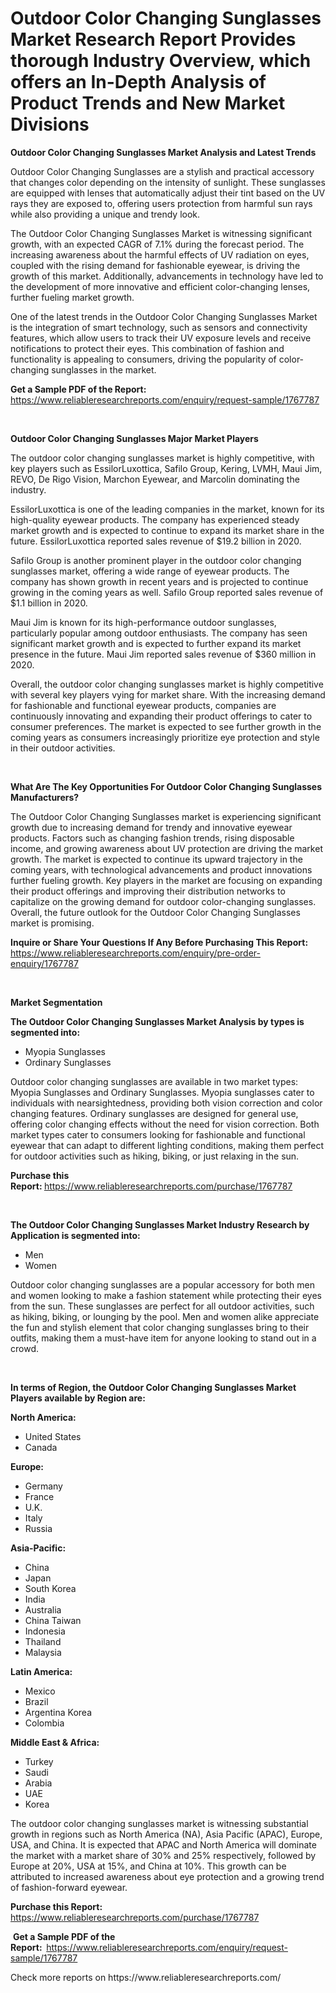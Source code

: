 <p><h1>Outdoor Color Changing Sunglasses Market Research Report Provides thorough Industry Overview, which offers an In-Depth Analysis of Product Trends and New Market Divisions</h1></p><p><strong>Outdoor Color Changing Sunglasses Market Analysis and Latest Trends</strong></p>
<p><p>Outdoor Color Changing Sunglasses are a stylish and practical accessory that changes color depending on the intensity of sunlight. These sunglasses are equipped with lenses that automatically adjust their tint based on the UV rays they are exposed to, offering users protection from harmful sun rays while also providing a unique and trendy look.</p><p>The Outdoor Color Changing Sunglasses Market is witnessing significant growth, with an expected CAGR of 7.1% during the forecast period. The increasing awareness about the harmful effects of UV radiation on eyes, coupled with the rising demand for fashionable eyewear, is driving the growth of this market. Additionally, advancements in technology have led to the development of more innovative and efficient color-changing lenses, further fueling market growth.</p><p>One of the latest trends in the Outdoor Color Changing Sunglasses Market is the integration of smart technology, such as sensors and connectivity features, which allow users to track their UV exposure levels and receive notifications to protect their eyes. This combination of fashion and functionality is appealing to consumers, driving the popularity of color-changing sunglasses in the market.</p></p>
<p><strong>Get a Sample PDF of the Report:&nbsp;</strong> <a href="https://www.reliableresearchreports.com/enquiry/request-sample/1767787">https://www.reliableresearchreports.com/enquiry/request-sample/1767787</a></p>
<p>&nbsp;</p>
<p><strong>Outdoor Color Changing Sunglasses Major Market Players</strong></p>
<p><p>The outdoor color changing sunglasses market is highly competitive, with key players such as EssilorLuxottica, Safilo Group, Kering, LVMH, Maui Jim, REVO, De Rigo Vision, Marchon Eyewear, and Marcolin dominating the industry.</p><p>EssilorLuxottica is one of the leading companies in the market, known for its high-quality eyewear products. The company has experienced steady market growth and is expected to continue to expand its market share in the future. EssilorLuxottica reported sales revenue of $19.2 billion in 2020.</p><p>Safilo Group is another prominent player in the outdoor color changing sunglasses market, offering a wide range of eyewear products. The company has shown growth in recent years and is projected to continue growing in the coming years as well. Safilo Group reported sales revenue of $1.1 billion in 2020.</p><p>Maui Jim is known for its high-performance outdoor sunglasses, particularly popular among outdoor enthusiasts. The company has seen significant market growth and is expected to further expand its market presence in the future. Maui Jim reported sales revenue of $360 million in 2020.</p><p>Overall, the outdoor color changing sunglasses market is highly competitive with several key players vying for market share. With the increasing demand for fashionable and functional eyewear products, companies are continuously innovating and expanding their product offerings to cater to consumer preferences. The market is expected to see further growth in the coming years as consumers increasingly prioritize eye protection and style in their outdoor activities.</p></p>
<p>&nbsp;</p>
<p><strong>What Are The Key Opportunities For Outdoor Color Changing Sunglasses Manufacturers?</strong></p>
<p><p>The Outdoor Color Changing Sunglasses market is experiencing significant growth due to increasing demand for trendy and innovative eyewear products. Factors such as changing fashion trends, rising disposable income, and growing awareness about UV protection are driving the market growth. The market is expected to continue its upward trajectory in the coming years, with technological advancements and product innovations further fueling growth. Key players in the market are focusing on expanding their product offerings and improving their distribution networks to capitalize on the growing demand for outdoor color-changing sunglasses. Overall, the future outlook for the Outdoor Color Changing Sunglasses market is promising.</p></p>
<p><strong>Inquire or Share Your Questions If Any Before Purchasing This Report:</strong> <a href="https://www.reliableresearchreports.com/enquiry/pre-order-enquiry/1767787">https://www.reliableresearchreports.com/enquiry/pre-order-enquiry/1767787</a></p>
<p>&nbsp;</p>
<p><strong>Market Segmentation</strong></p>
<p><strong>The Outdoor Color Changing Sunglasses Market Analysis by types is segmented into:</strong></p>
<p><ul><li>Myopia Sunglasses</li><li>Ordinary Sunglasses</li></ul></p>
<p><p>Outdoor color changing sunglasses are available in two market types: Myopia Sunglasses and Ordinary Sunglasses. Myopia sunglasses cater to individuals with nearsightedness, providing both vision correction and color changing features. Ordinary sunglasses are designed for general use, offering color changing effects without the need for vision correction. Both market types cater to consumers looking for fashionable and functional eyewear that can adapt to different lighting conditions, making them perfect for outdoor activities such as hiking, biking, or just relaxing in the sun.</p></p>
<p><strong>Purchase this Report:&nbsp;</strong><a href="https://www.reliableresearchreports.com/purchase/1767787">https://www.reliableresearchreports.com/purchase/1767787</a></p>
<p>&nbsp;</p>
<p><strong>The Outdoor Color Changing Sunglasses Market Industry Research by Application is segmented into:</strong></p>
<p><ul><li>Men</li><li>Women</li></ul></p>
<p><p>Outdoor color changing sunglasses are a popular accessory for both men and women looking to make a fashion statement while protecting their eyes from the sun. These sunglasses are perfect for all outdoor activities, such as hiking, biking, or lounging by the pool. Men and women alike appreciate the fun and stylish element that color changing sunglasses bring to their outfits, making them a must-have item for anyone looking to stand out in a crowd.</p></p>
<p>&nbsp;</p>
<p><strong>In terms of Region, the Outdoor Color Changing Sunglasses Market Players available by Region are:</strong></p>
<p>
    <p> <strong> North America: </strong>
        <ul>
            <li>United States</li>
            <li>Canada</li>
        </ul>
        </p> 
    <p> <strong> Europe: </strong>
        <ul>
            <li>Germany</li>
            <li>France</li>
            <li>U.K.</li>
            <li>Italy</li>
            <li>Russia</li>
        </ul>
        </p> 
    <p> <strong> Asia-Pacific: </strong>
        <ul>
            <li>China</li>
            <li>Japan</li>
            <li>South Korea</li>
            <li>India</li>
            <li>Australia</li>
            <li>China Taiwan</li>
            <li>Indonesia</li>
            <li>Thailand</li>
            <li>Malaysia</li>
        </ul>
        </p> 
    <p> <strong> Latin America: </strong>
        <ul>
            <li>Mexico</li>
            <li>Brazil</li>
            <li>Argentina Korea</li>
            <li>Colombia</li>
        </ul>
        </p> 
    <p> <strong> Middle East & Africa: </strong>
        <ul>
            <li>Turkey</li>
            <li>Saudi</li>
            <li>Arabia</li>
            <li>UAE</li>
            <li>Korea</li>
        </ul>
    </p>
    </p>
<p><p>The outdoor color changing sunglasses market is witnessing substantial growth in regions such as North America (NA), Asia Pacific (APAC), Europe, USA, and China. It is expected that APAC and North America will dominate the market with a market share of 30% and 25% respectively, followed by Europe at 20%, USA at 15%, and China at 10%. This growth can be attributed to increased awareness about eye protection and a growing trend of fashion-forward eyewear.</p></p>
<p><strong>Purchase this Report: </strong><a href="https://www.reliableresearchreports.com/purchase/1767787">https://www.reliableresearchreports.com/purchase/1767787</a></p>
<p>&nbsp;<strong>Get a Sample PDF of the Report:&nbsp;&nbsp;</strong><a href="https://www.reliableresearchreports.com/enquiry/request-sample/1767787">https://www.reliableresearchreports.com/enquiry/request-sample/1767787</a></p>
<p><strong></strong></p>
<p>Check more reports on https://www.reliableresearchreports.com/</p>